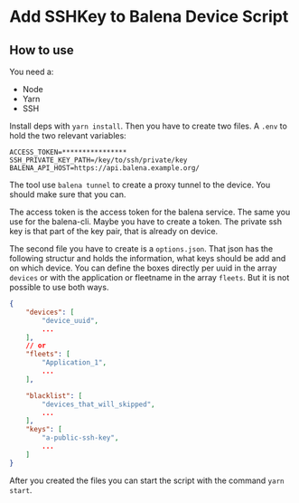 # Add SSHKey to Balena Device Script

## How to use

You need a:

- Node
- Yarn
- SSH

Install deps with `yarn install`. Then you have to create two files. A `.env` to hold the two relevant variables:

```
ACCESS_TOKEN=****************
SSH_PRIVATE_KEY_PATH=/key/to/ssh/private/key
BALENA_API_HOST=https://api.balena.example.org/
```

The tool use `balena tunnel` to create a proxy tunnel to the device. You should make sure that you can.

The access token is the access token for the balena service. The same you use for the balena-cli. Maybe you have to create a token. The private ssh key is that part of the key pair, that is already on device.

The second file you have to create is a `options.json`. That json has the following structur and holds the information, what keys should be add and on which device. You can define the boxes directly per uuid in the array `devices` or with the application or fleetname in the array `fleets`. But it is not possible to use both ways.

```json
{
    "devices": [
        "device_uuid",
        ...
    ],
    // or
    "fleets": [
        "Application_1",
        ...
    ],

    "blacklist": [
        "devices_that_will_skipped",
        ...
    ],
    "keys": [
        "a-public-ssh-key",
        ...
    ]
}
```

After you created the files you can start the script with the command `yarn start`.
